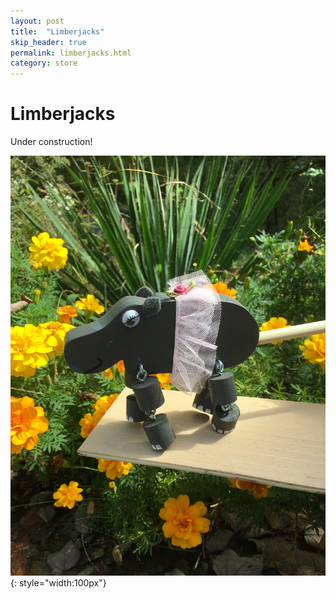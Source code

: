 ```yaml
---
layout: post
title:  "Limberjacks"
skip_header: true
permalink: limberjacks.html
category: store
---
```


# Limberjacks

Under construction!

![Here's a picture of Fiona](assets/images/FIONA.jpg){: style="width:100px"}
